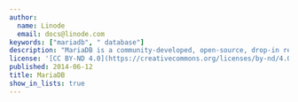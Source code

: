 ```yaml
---
author:
  name: Linode
  email: docs@linode.com
keywords: ["mariadb", " database"]
description: "MariaDB is a community-developed, open-source, drop-in replacement for the Relational Database Management System (RDBMS), MySQL. Its high compatibility with MySQL affords MariaDB library binary equivalency and exact-matching API and commands. It replaces MySQL's InnoDB storage engine with both XtraDB and transactional/non-transactional Aria storage engines.<br/><br/>According to [MariaDB.com](https://mariadb.com/), the RDBMS renders 'enterprise-grade performance, industry-leading security, world-class support and modern, unique architecture, extensible at every layer so users and the community can extend functionality to meet unique needs.'"
license: '[CC BY-ND 4.0](https://creativecommons.org/licenses/by-nd/4.0)'
published: 2014-06-12
title: MariaDB
show_in_lists: true
---
```


